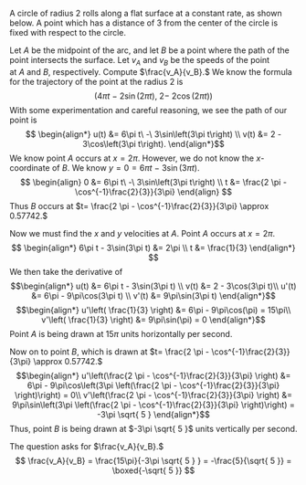 A circle of radius 2 rolls along a flat surface at a constant rate, as shown below. A point which has a distance of 3 from the center of the circle is fixed with respect to the circle.  
  
Let $A$ be the midpoint of the arc, and let $B$ be a point where the path of the point intersects the surface. Let $v_A$ and $v_B$ be the speeds of the point at $A$ and $B,$ respectively. Compute $\frac{v_A}{v_B}.$
We know the formula for the trajectory of the point at the radius $2$ is $$\left(4\pi t\ -\ 2\sin\left(2\pi t\right),\ 2-\ 2\cos\left(2\pi t\right)\right)$$
With some experimentation and careful reasoning, we see the path of our point is $$
\begin{align*}
u(t) &= 6\pi t\ -\ 3\sin\left(3\pi t\right) \\ 
v(t) &= 2 - 3\cos\left(3\pi t\right).
\end{align*}$$
We know point $A$ occurs at $x=2\pi$. However, we do not know the $x$-coordinate of $B$. We know $y = 0 = 6\pi t\ -\ 3\sin\left(3\pi t\right)$.
$$
\begin{align}
0 &= 6\pi t\ -\ 3\sin\left(3\pi t\right) \\
t &= \frac{2 \pi - \cos^{-1}\frac{2}{3}}{3\pi}
\end{align}
$$
Thus $B$ occurs at $t= \frac{2 \pi - \cos^{-1}\frac{2}{3}}{3\pi} \approx 0.57742.$ 


Now we must find the $x$ and $y$ velocities at $A$. Point $A$ occurs at $x=2\pi$.
$$
\begin{align*}
6\pi t - 3\sin(3\pi t) &= 2\pi \\
t &= \frac{1}{3}
\end{align*}
$$
We then take the derivative of 
$$\begin{align*}
u(t) &= 6\pi t - 3\sin(3\pi t) \\ 
v(t) &= 2 - 3\cos(3\pi t)\\
u'(t) &= 6\pi - 9\pi\cos(3\pi t) \\ 
v'(t) &= 9\pi\sin(3\pi t)
\end{align*}$$
$$\begin{align*}
u'\left( \frac{1}{3} \right) &= 6\pi - 9\pi\cos(\pi) = 15\pi\\ 
v'\left( \frac{1}{3} \right) &= 9\pi\sin(\pi) = 0
\end{align*}$$
Point $A$ is being drawn at $15\pi$ units horizontally per second.

Now on to point $B$, which is drawn at $t= \frac{2 \pi - \cos^{-1}\frac{2}{3}}{3\pi} \approx 0.57742.$ 
$$\begin{align*}
u'\left(\frac{2 \pi - \cos^{-1}\frac{2}{3}}{3\pi} \right) &= 6\pi - 9\pi\cos\left(3\pi \left(\frac{2 \pi - \cos^{-1}\frac{2}{3}}{3\pi} \right)\right) = 0\\ 
v'\left(\frac{2 \pi - \cos^{-1}\frac{2}{3}}{3\pi} \right) &= 9\pi\sin\left(3\pi \left(\frac{2 \pi - \cos^{-1}\frac{2}{3}}{3\pi} \right)\right) = -3\pi \sqrt{ 5 }
\end{align*}$$
Thus, point $B$ is being drawn at $-3\pi \sqrt{ 5 }$ units vertically per second.


The question asks for $\frac{v_A}{v_B}.$
$$
\frac{v_A}{v_B} = \frac{15\pi}{-3\pi \sqrt{ 5 } } = -\frac{5}{\sqrt{ 5 }} = \boxed{-\sqrt{ 5 }}
$$